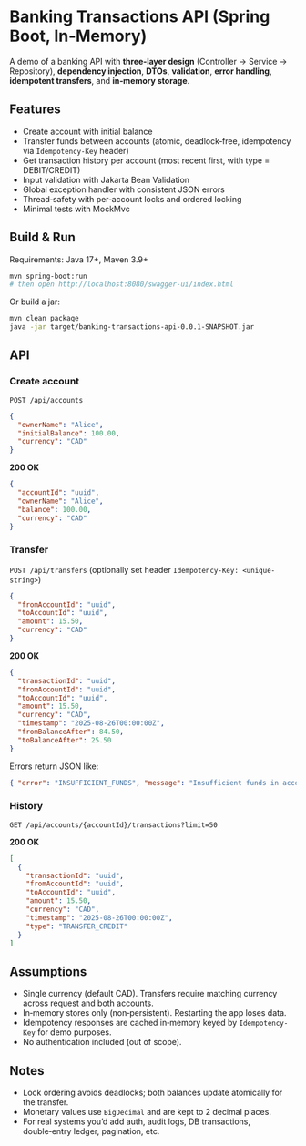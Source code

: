 # Banking Transactions API (Spring Boot, In‑Memory)

A demo of a banking API with **three‑layer design** (Controller → Service → Repository),
**dependency injection**, **DTOs**, **validation**, **error handling**, **idempotent transfers**, and **in‑memory storage**.

## Features

- Create account with initial balance
- Transfer funds between accounts (atomic, deadlock‑free, idempotency via `Idempotency-Key` header)
- Get transaction history per account (most recent first, with type = DEBIT/CREDIT)
- Input validation with Jakarta Bean Validation
- Global exception handler with consistent JSON errors
- Thread‑safety with per‑account locks and ordered locking
- Minimal tests with MockMvc

## Build & Run

Requirements: Java 17+, Maven 3.9+

```bash
mvn spring-boot:run
# then open http://localhost:8080/swagger-ui/index.html
```

Or build a jar:

```bash
mvn clean package
java -jar target/banking-transactions-api-0.0.1-SNAPSHOT.jar
```

## API

### Create account

`POST /api/accounts`

```json
{
  "ownerName": "Alice",
  "initialBalance": 100.00,
  "currency": "CAD"
}
```

**200 OK**

```json
{
  "accountId": "uuid",
  "ownerName": "Alice",
  "balance": 100.00,
  "currency": "CAD"
}
```

### Transfer

`POST /api/transfers` (optionally set header `Idempotency-Key: <unique-string>`)

```json
{
  "fromAccountId": "uuid",
  "toAccountId": "uuid",
  "amount": 15.50,
  "currency": "CAD"
}
```

**200 OK**

```json
{
  "transactionId": "uuid",
  "fromAccountId": "uuid",
  "toAccountId": "uuid",
  "amount": 15.50,
  "currency": "CAD",
  "timestamp": "2025-08-26T00:00:00Z",
  "fromBalanceAfter": 84.50,
  "toBalanceAfter": 25.50
}
```

Errors return JSON like:

```json
{ "error": "INSUFFICIENT_FUNDS", "message": "Insufficient funds in account ...", "timestamp": "..." }
```

### History

`GET /api/accounts/{accountId}/transactions?limit=50`

**200 OK**

```json
[
  {
    "transactionId": "uuid",
    "fromAccountId": "uuid",
    "toAccountId": "uuid",
    "amount": 15.50,
    "currency": "CAD",
    "timestamp": "2025-08-26T00:00:00Z",
    "type": "TRANSFER_CREDIT"
  }
]
```

## Assumptions

- Single currency (default CAD). Transfers require matching currency across request and both accounts.
- In‑memory stores only (non‑persistent). Restarting the app loses data.
- Idempotency responses are cached in‑memory keyed by `Idempotency-Key` for demo purposes.
- No authentication included (out of scope).

## Notes

- Lock ordering avoids deadlocks; both balances update atomically for the transfer.
- Monetary values use `BigDecimal` and are kept to 2 decimal places.
- For real systems you’d add auth, audit logs, DB transactions, double‑entry ledger, pagination, etc.
